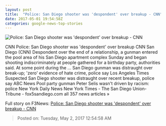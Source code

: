 ```yaml
---
layout: post
title:  "Police: San Diego shooter was 'despondent' over breakup - CNN"
date: 2017-05-01 19:54:58Z
categories: google-news-top-stories
---
```


![Police: San Diego shooter was 'despondent' over breakup - CNN](http://i2.cdn.cnn.com/cnnnext/dam/assets/170430233135-san-diego-shooting-pool-sot-00000921-super-tease.jpg)

CNN Police: San Diego shooter was 'despondent' over breakup CNN San Diego (CNN) Despondent over the end of a relationship, a gunman entered the pool area of his San Diego apartment complex Sunday and began shooting indiscriminately at people gathered for a birthday party, authorities said. At some point during the ... San Diego gunman was distraught over break-up; 'zero' evidence of hate crime, police say Los Angeles Times Suspected San Diego shooter was distraught over recent breakup, police say ABC News Pool party gunman Peter Selis wasn't driven by racism: police New York Daily News New York Times - The San Diego Union-Tribune - fox5sandiego.com all 357 news articles »


Full story on F3News: [Police: San Diego shooter was 'despondent' over breakup - CNN](http://www.f3nws.com/n/YmPSkD)

> Posted on: Tuesday, May 2, 2017 12:54:58 AM

